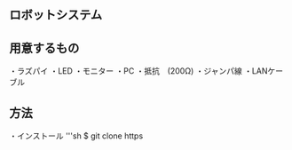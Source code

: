 ## ロボットシステム

## 用意するもの
・ラズパイ
・LED
・モニター
・PC
・抵抗　(200Ω)
・ジャンパ線
・LANケーブル

## 方法
・インストール
'''sh
$ git clone https
